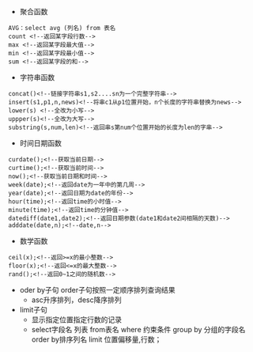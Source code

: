 - 聚合函数
```mysql
AVG：select avg (列名) from 表名
count <!--返回某字段行数-->
max <!--返回某字段最大值-->
min <!--返回某字段最小值-->
sum <!--返回某字段的和-->
```

- 字符串函数
```mysql
concat()<!--链接字符串s1,s2....sn为一个完整字符串-->
insert(s1,p1,n,news)<!--将串c1从p1位置开始，n个长度的字符串替换为news-->
lower(s) <!--全改为小写-->
uppper(s)<!--全改为大写-->
substring(s,num,len)<!--返回串s第num个位置开始的长度为len的字串-->
```

- 时间日期函数
```mysql
curdate();<!--获取当前日期-->
curtime();<!--获取当前时间-->
now();<!--获取当前日期和时间-->
week(date);<!--返回date为一年中的第几周-->
year(date);<!--返回日期为date的年份-->
hour(time);<!--返回time的小时值-->
minute(time);<!--返回time的分钟值-->
datediff(date1,date2);<!--返回日期参数(date1和date2间相隔的天数)-->
adddate(date,n);<!--date,n-->
```

- 数学函数
```mysql
ceil(x);<!--返回>=x的最小整数-->
floor(x);<!--返回<=x的最大整数-->
rand();<!--返回0~1之间的随机数-->
```

- oder by子句
  order子句按照一定顺序排列查询结果
	- asc升序排列，desc降序排列
- limit子句
	- 显示指定位置指定行数的记录
	- select字段名 列表 from表名 where 约束条件 group by 分组的字段名 order by排序列名 limit 位置偏移量,行数；
